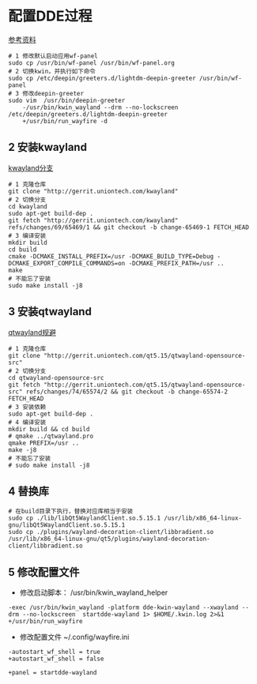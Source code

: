 # 配置DDE过程    

[参考资料](https://gitlabbj.uniontech.com/beijing/uwm-group/uwm/-/blob/master/documents/06-%E4%BE%9D%E8%B5%96%E7%8E%AF%E5%A2%83%E7%9A%84%E6%90%AD%E5%BB%BA/03-Wayfire%E8%BF%90%E8%A1%8CUOS%20dde.md)  

```shell
# 1 修改默认启动应用wf-panel
sudo cp /usr/bin/wf-panel /usr/bin/wf-panel.org
# 2 切换kwin，并执行如下命令
sudo cp /etc/deepin/greeters.d/lightdm-deepin-greeter /usr/bin/wf-panel
# 3 修改deepin-greeter
sudo vim  /usr/bin/deepin-greeter
	-/usr/bin/kwin_wayland --drm --no-lockscreen /etc/deepin/greeters.d/lightdm-deepin-greeter
	+/usr/bin/run_wayfire -d

```

## 2 安装kwayland   

[kwayland分支](https://gerrit.uniontech.com/c/kwayland/+/65469)    

```shell
# 1 克隆仓库
git clone "http://gerrit.uniontech.com/kwayland"
# 2 切换分支
cd kwayland
sudo apt-get build-dep .
git fetch "http://gerrit.uniontech.com/kwayland" refs/changes/69/65469/1 && git checkout -b change-65469-1 FETCH_HEAD
# 3 编译安装 
mkdir build
cd build
cmake -DCMAKE_INSTALL_PREFIX=/usr -DCMAKE_BUILD_TYPE=Debug -DCMAKE_EXPORT_COMPILE_COMMANDS=on -DCMAKE_PREFIX_PATH=/usr ..
make
# 不能忘了安装  
sudo make install -j8
```

## 3 安装qtwayland    

[qtwayland规避](https://gerrit.uniontech.com/c/qt5.15/qtwayland-opensource-src/+/65574)  

```shell	
# 1 克隆仓库
git clone "http://gerrit.uniontech.com/qt5.15/qtwayland-opensource-src" 
# 2 切换分支 
cd qtwayland-opensource-src
git fetch "http://gerrit.uniontech.com/qt5.15/qtwayland-opensource-src" refs/changes/74/65574/2 && git checkout -b change-65574-2 FETCH_HEAD
# 3 安装依赖
sudo apt-get build-dep .
# 4 编译安装 
mkdir build && cd build 
# qmake ../qtwayland.pro
qmake PREFIX=/usr ..
make -j8
# 不能忘了安装  
# sudo make install -j8 
```

## 4 替换库  

```shell
# 在build目录下执行，替换对应库相当于安装   
sudo cp ./lib/libQt5WaylandClient.so.5.15.1 /usr/lib/x86_64-linux-gnu/libQt5WaylandClient.so.5.15.1
sudo cp ./plugins/wayland-decoration-client/libbradient.so /usr/lib/x86_64-linux-gnu/qt5/plugins/wayland-decoration-client/libbradient.so
```

## 5 修改配置文件  

- 修改启动脚本： /usr/bin/kwin_wayland_helper

```
-exec /usr/bin/kwin_wayland -platform dde-kwin-wayland --xwayland --drm --no-lockscreen  startdde-wayland 1> $HOME/.kwin.log 2>&1
+/usr/bin/run_wayfire
```

- 修改配置文件 ~/.config/wayfire.ini

```
-autostart_wf_shell = true
+autostart_wf_shell = false

+panel = startdde-wayland
```

